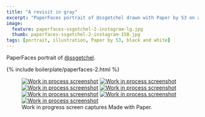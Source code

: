 ```yaml
---
title: "A revisit in gray"
excerpt: "PaperFaces portrait of @ssgetchel drawn with Paper by 53 on an iPad."
image: 
  feature: paperfaces-ssgetchel-2-instagram-lg.jpg
  thumb: paperfaces-ssgetchel-2-instagram-150.jpg
tags: [portrait, illustration, Paper by 53, black and white]
---
```


PaperFaces portrait of [@ssgetchel](http://twitter.com/ssgetchel).

{% include boilerplate/paperfaces-2.html %}

<figure class="third">
  <a href="{{ site.url }}/assets/images/paperfaces-ssgetchel-2-process-1-lg.jpg"><img src="{{ site.url }}/assets/images/paperfaces-ssgetchel-2-process-1-600.jpg" alt="Work in process screenshot"></a>
  <a href="{{ site.url }}/assets/images/paperfaces-ssgetchel-2-process-2-lg.jpg"><img src="{{ site.url }}/assets/images/paperfaces-ssgetchel-2-process-2-600.jpg" alt="Work in process screenshot"></a>
  <a href="{{ site.url }}/assets/images/paperfaces-ssgetchel-2-process-3-lg.jpg"><img src="{{ site.url }}/assets/images/paperfaces-ssgetchel-2-process-3-600.jpg" alt="Work in process screenshot"></a>
  <a href="{{ site.url }}/assets/images/paperfaces-ssgetchel-2-process-4-lg.jpg"><img src="{{ site.url }}/assets/images/paperfaces-ssgetchel-2-process-4-600.jpg" alt="Work in process screenshot"></a>
  <a href="{{ site.url }}/assets/images/paperfaces-ssgetchel-2-process-5-lg.jpg"><img src="{{ site.url }}/assets/images/paperfaces-ssgetchel-2-process-5-600.jpg" alt="Work in process screenshot"></a>
  <a href="{{ site.url }}/assets/images/paperfaces-ssgetchel-2-process-6-lg.jpg"><img src="{{ site.url }}/assets/images/paperfaces-ssgetchel-2-process-6-600.jpg" alt="Work in process screenshot"></a>
  <a href="{{ site.url }}/assets/images/paperfaces-ssgetchel-2-process-7-lg.jpg"><img src="{{ site.url }}/assets/images/paperfaces-ssgetchel-2-process-7-600.jpg" alt="Work in process screenshot"></a>
  <figcaption>Work in progress screen captures Made with Paper.</figcaption>
</figure>